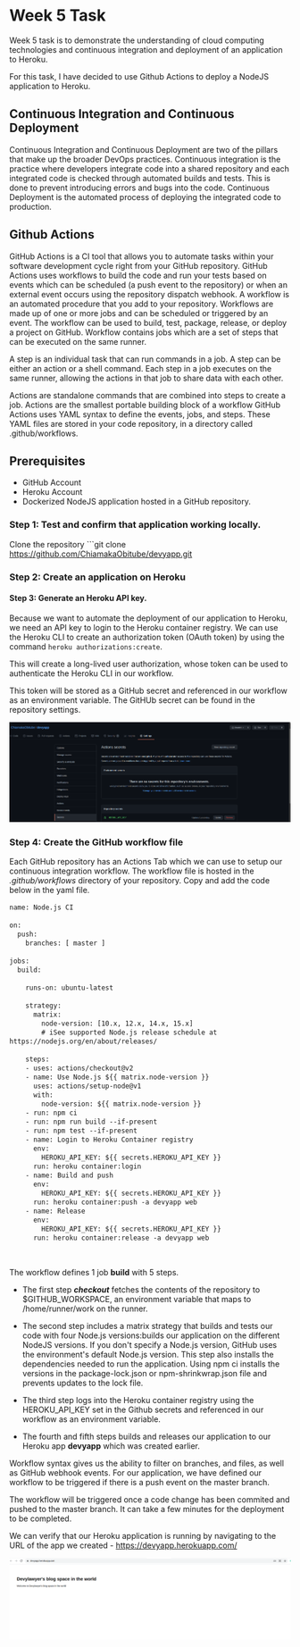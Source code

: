 # Week 5 Task

Week 5 task is to demonstrate the understanding of cloud computing technologies and continuous integration and deployment of an application to Heroku.

For this task, I have decided to use Github Actions to deploy a NodeJS application to Heroku.

## Continuous Integration and Continuous Deployment

Continuous Integration and Continuous Deployment are two of the pillars that make up the broader DevOps practices. Continuous integration is the practice where developers integrate code into a shared repository and each integrated code is checked through automated builds and tests. This is done to prevent introducing errors and bugs into the code. Continuous Deployment is the automated process of deploying the integrated code to production.

## Github Actions
GitHub Actions is a CI tool that allows you to automate tasks within your software development cycle right from your GitHub repository. GitHub Actions uses workflows to build the code and run your tests based on events  which can be scheduled (a push event to the repository) or when an external event occurs using the repository dispatch webhook.
A workflow is an automated procedure that you add to your repository. Workflows are made up of one or more jobs and can be scheduled or triggered by an event. The workflow can be used to build, test, package, release, or deploy a project on GitHub.
 Workflow contains jobs which are a set of steps that can be executed on the same runner.

 A step is an individual task that can run commands in a job. A step can be either an action or a shell command. Each step in a job executes on the same runner, allowing the actions in that job to share data with each other.

 Actions are standalone commands that are combined into steps to create a job. Actions are the smallest portable building block of a workflow
GitHub Actions uses YAML syntax to define the events, jobs, and steps. These YAML files are stored in your code repository, in a directory called .github/workflows.

## Prerequisites
* GitHub Account
* Heroku Account
* Dockerized NodeJS application hosted in a GitHub repository.

### Step 1: Test and confirm that application working locally.

Clone the repository ```git clone https://github.com/ChiamakaObitube/devyapp.git

### Step 2: Create an application on Heroku
#### Step 3: Generate an Heroku API key.
Because we want to automate the deployment of our application to Heroku, we need an API key to login to the Heroku container registry. We can use the Heroku CLI to create an authorization token (OAuth token) by using the command ```heroku authorizations:create```.

This will create a long-lived user authorization, whose token can be used to authenticate the Heroku CLI in our workflow.

This token will be stored as a GitHub secret and referenced in our workflow as an environment variable. The GitHUb secret can be found in the repository settings.

![github secret](/week5/images/githubsecret.png)

### Step 4: Create the GitHub workflow file
Each GitHub repository has an Actions Tab which we can use to setup our continuous integration workflow. The workflow file is hosted in the *.github/workflows* directory of your repository. Copy and add the code below in the yaml file. 

```
name: Node.js CI

on:
  push:
    branches: [ master ]

jobs:
  build:

    runs-on: ubuntu-latest

    strategy:
      matrix:
        node-version: [10.x, 12.x, 14.x, 15.x]
        # iSee supported Node.js release schedule at https://nodejs.org/en/about/releases/

    steps:
    - uses: actions/checkout@v2
    - name: Use Node.js ${{ matrix.node-version }}
      uses: actions/setup-node@v1
      with:
        node-version: ${{ matrix.node-version }}
    - run: npm ci
    - run: npm run build --if-present
    - run: npm test --if-present
    - name: Login to Heroku Container registry
      env:
        HEROKU_API_KEY: ${{ secrets.HEROKU_API_KEY }}
      run: heroku container:login
    - name: Build and push
      env: 
        HEROKU_API_KEY: ${{ secrets.HEROKU_API_KEY }}
      run: heroku container:push -a devyapp web
    - name: Release
      env: 
        HEROKU_API_KEY: ${{ secrets.HEROKU_API_KEY }}
      run: heroku container:release -a devyapp web

        
```
The workflow defines 1 job **build** with 5 steps. 
* The first step ***checkout*** fetches the contents of the repository to $GITHUB_WORKSPACE, an environment variable that maps to /home/runner/work on the runner. 
* The second step includes a matrix strategy that builds and tests our code with four Node.js versions:builds our application on the different NodeJS versions. If you don't specify a Node.js version, GitHub uses the environment's default Node.js version. This step also installs the dependencies needed to run the application. Using npm ci installs the versions in the package-lock.json or npm-shrinkwrap.json file and prevents updates to the lock file. 
* The third step logs into the Heroku container registry using the HEROKU_API_KEY set in the Github secrets and referenced in our workflow as an environment variable.

* The fourth and fifth steps builds and releases our application to our Heroku app **devyapp** which was created earlier.

Workflow syntax gives us the ability to filter on branches, and files, as well as GitHub webhook events. For our application, we have defined our workflow to be triggered if there is a push event on the master branch. 

The workflow will be triggered once a code change has been commited and pushed to the master branch. It can take a few minutes for the deployment to be completed.

We can verify that our Heroku application is running by navigating to the URL of the app we created - https://devyapp.herokuapp.com/ 

![devyapp running on Heroku](/week5/images/herokuapp.png)